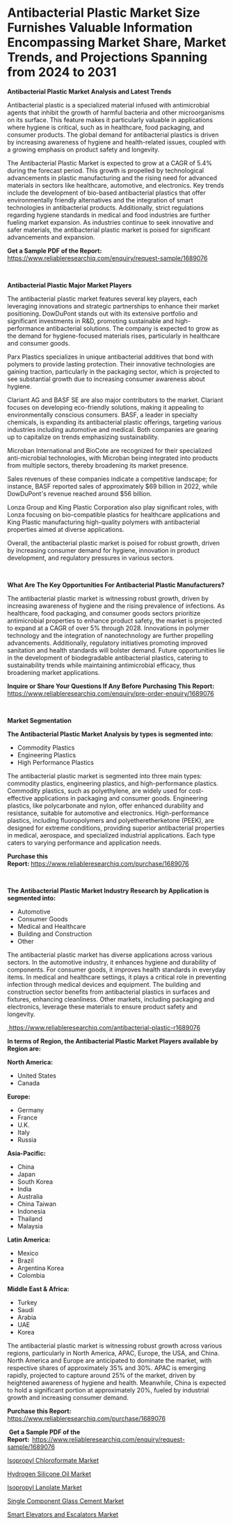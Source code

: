 <p><h1>Antibacterial Plastic Market Size Furnishes Valuable Information Encompassing Market Share, Market Trends, and Projections Spanning from 2024 to 2031</h1></p><p><strong>Antibacterial Plastic Market Analysis and Latest Trends</strong></p>
<p><p>Antibacterial plastic is a specialized material infused with antimicrobial agents that inhibit the growth of harmful bacteria and other microorganisms on its surface. This feature makes it particularly valuable in applications where hygiene is critical, such as in healthcare, food packaging, and consumer products. The global demand for antibacterial plastics is driven by increasing awareness of hygiene and health-related issues, coupled with a growing emphasis on product safety and longevity.</p><p>The Antibacterial Plastic Market is expected to grow at a CAGR of 5.4% during the forecast period. This growth is propelled by technological advancements in plastic manufacturing and the rising need for advanced materials in sectors like healthcare, automotive, and electronics. Key trends include the development of bio-based antibacterial plastics that offer environmentally friendly alternatives and the integration of smart technologies in antibacterial products. Additionally, strict regulations regarding hygiene standards in medical and food industries are further fueling market expansion. As industries continue to seek innovative and safer materials, the antibacterial plastic market is poised for significant advancements and expansion.</p></p>
<p><strong>Get a Sample PDF of the Report:&nbsp;</strong> <a href="https://www.reliableresearchiq.com/enquiry/request-sample/1689076?utm_campaign=1088&utm_medium=2&utm_source=Github&utm_content=ia&utm_term=17102024&utm_id=antibacterial-plastic">https://www.reliableresearchiq.com/enquiry/request-sample/1689076</a></p>
<p>&nbsp;</p>
<p><strong>Antibacterial Plastic Major Market Players</strong></p>
<p><p>The antibacterial plastic market features several key players, each leveraging innovations and strategic partnerships to enhance their market positioning. DowDuPont stands out with its extensive portfolio and significant investments in R&D, promoting sustainable and high-performance antibacterial solutions. The company is expected to grow as the demand for hygiene-focused materials rises, particularly in healthcare and consumer goods.</p><p>Parx Plastics specializes in unique antibacterial additives that bond with polymers to provide lasting protection. Their innovative technologies are gaining traction, particularly in the packaging sector, which is projected to see substantial growth due to increasing consumer awareness about hygiene.</p><p>Clariant AG and BASF SE are also major contributors to the market. Clariant focuses on developing eco-friendly solutions, making it appealing to environmentally conscious consumers. BASF, a leader in specialty chemicals, is expanding its antibacterial plastic offerings, targeting various industries including automotive and medical. Both companies are gearing up to capitalize on trends emphasizing sustainability.</p><p>Microban International and BioCote are recognized for their specialized anti-microbial technologies, with Microban being integrated into products from multiple sectors, thereby broadening its market presence. </p><p>Sales revenues of these companies indicate a competitive landscape; for instance, BASF reported sales of approximately $69 billion in 2022, while DowDuPont's revenue reached around $56 billion. </p><p>Lonza Group and King Plastic Corporation also play significant roles, with Lonza focusing on bio-compatible plastics for healthcare applications and King Plastic manufacturing high-quality polymers with antibacterial properties aimed at diverse applications.</p><p>Overall, the antibacterial plastic market is poised for robust growth, driven by increasing consumer demand for hygiene, innovation in product development, and regulatory pressures in various sectors.</p></p>
<p>&nbsp;</p>
<p><strong>What Are The Key Opportunities For Antibacterial Plastic Manufacturers?</strong></p>
<p><p>The antibacterial plastic market is witnessing robust growth, driven by increasing awareness of hygiene and the rising prevalence of infections. As healthcare, food packaging, and consumer goods sectors prioritize antimicrobial properties to enhance product safety, the market is projected to expand at a CAGR of over 5% through 2028. Innovations in polymer technology and the integration of nanotechnology are further propelling advancements. Additionally, regulatory initiatives promoting improved sanitation and health standards will bolster demand. Future opportunities lie in the development of biodegradable antibacterial plastics, catering to sustainability trends while maintaining antimicrobial efficacy, thus broadening market applications.</p></p>
<p><strong>Inquire or Share Your Questions If Any Before Purchasing This Report:</strong> <a href="https://www.reliableresearchiq.com/enquiry/pre-order-enquiry/1689076?utm_campaign=1088&utm_medium=2&utm_source=Github&utm_content=ia&utm_term=17102024&utm_id=antibacterial-plastic">https://www.reliableresearchiq.com/enquiry/pre-order-enquiry/1689076</a></p>
<p>&nbsp;</p>
<p><strong>Market Segmentation</strong></p>
<p><strong>The Antibacterial Plastic Market Analysis by types is segmented into:</strong></p>
<p><ul><li>Commodity Plastics</li><li>Engineering Plastics</li><li>High Performance Plastics</li></ul></p>
<p><p>The antibacterial plastic market is segmented into three main types: commodity plastics, engineering plastics, and high-performance plastics. Commodity plastics, such as polyethylene, are widely used for cost-effective applications in packaging and consumer goods. Engineering plastics, like polycarbonate and nylon, offer enhanced durability and resistance, suitable for automotive and electronics. High-performance plastics, including fluoropolymers and polyetheretherketone (PEEK), are designed for extreme conditions, providing superior antibacterial properties in medical, aerospace, and specialized industrial applications. Each type caters to varying performance and application needs.</p></p>
<p><strong>Purchase this Report:&nbsp;</strong><a href="https://www.reliableresearchiq.com/purchase/1689076?utm_campaign=1088&utm_medium=2&utm_source=Github&utm_content=ia&utm_term=17102024&utm_id=antibacterial-plastic">https://www.reliableresearchiq.com/purchase/1689076</a></p>
<p>&nbsp;</p>
<p><strong>The Antibacterial Plastic Market Industry Research by Application is segmented into:</strong></p>
<p><ul><li>Automotive</li><li>Consumer Goods</li><li>Medical and Healthcare</li><li>Building and Construction</li><li>Other</li></ul></p>
<p><p>The antibacterial plastic market has diverse applications across various sectors. In the automotive industry, it enhances hygiene and durability of components. For consumer goods, it improves health standards in everyday items. In medical and healthcare settings, it plays a critical role in preventing infection through medical devices and equipment. The building and construction sector benefits from antibacterial plastics in surfaces and fixtures, enhancing cleanliness. Other markets, including packaging and electronics, leverage these materials to ensure product safety and longevity.</p></p>
<p><a href="https://www.reliableresearchiq.com/antibacterial-plastic-r1689076?utm_campaign=1088&utm_medium=2&utm_source=Github&utm_content=ia&utm_term=17102024&utm_id=antibacterial-plastic">&nbsp;https://www.reliableresearchiq.com/antibacterial-plastic-r1689076</a></p>
<p><strong>In terms of Region, the Antibacterial Plastic Market Players available by Region are:</strong></p>
<p>
    <p> <strong> North America: </strong>
        <ul>
            <li>United States</li>
            <li>Canada</li>
        </ul>
        </p> 
    <p> <strong> Europe: </strong>
        <ul>
            <li>Germany</li>
            <li>France</li>
            <li>U.K.</li>
            <li>Italy</li>
            <li>Russia</li>
        </ul>
        </p> 
    <p> <strong> Asia-Pacific: </strong>
        <ul>
            <li>China</li>
            <li>Japan</li>
            <li>South Korea</li>
            <li>India</li>
            <li>Australia</li>
            <li>China Taiwan</li>
            <li>Indonesia</li>
            <li>Thailand</li>
            <li>Malaysia</li>
        </ul>
        </p> 
    <p> <strong> Latin America: </strong>
        <ul>
            <li>Mexico</li>
            <li>Brazil</li>
            <li>Argentina Korea</li>
            <li>Colombia</li>
        </ul>
        </p> 
    <p> <strong> Middle East & Africa: </strong>
        <ul>
            <li>Turkey</li>
            <li>Saudi</li>
            <li>Arabia</li>
            <li>UAE</li>
            <li>Korea</li>
        </ul>
    </p>
    </p>
<p><p>The antibacterial plastic market is witnessing robust growth across various regions, particularly in North America, APAC, Europe, the USA, and China. North America and Europe are anticipated to dominate the market, with respective shares of approximately 35% and 30%. APAC is emerging rapidly, projected to capture around 25% of the market, driven by heightened awareness of hygiene and health. Meanwhile, China is expected to hold a significant portion at approximately 20%, fueled by industrial growth and increasing consumer demand.</p></p>
<p><strong>Purchase this Report: </strong><a href="https://www.reliableresearchiq.com/purchase/1689076?utm_campaign=1088&utm_medium=2&utm_source=Github&utm_content=ia&utm_term=17102024&utm_id=antibacterial-plastic">https://www.reliableresearchiq.com/purchase/1689076</a></p>
<p>&nbsp;<strong>Get a Sample PDF of the Report:&nbsp;&nbsp;</strong><a href="https://www.reliableresearchiq.com/enquiry/request-sample/1689076?utm_campaign=1088&utm_medium=2&utm_source=Github&utm_content=ia&utm_term=17102024&utm_id=antibacterial-plastic">https://www.reliableresearchiq.com/enquiry/request-sample/1689076</a></p>
<p><strong></strong></p>
<p><p><a href="https://www.linkedin.com/pulse/isopropyl-chloroformate-mosaic-piecing-together-global-market-bhdbf?utm_campaign=1088&utm_medium=2&utm_source=Github&utm_content=ia&utm_term=17102024&utm_id=antibacterial-plastic">Isopropyl Chloroformate Market</a></p><p><a href="https://github.com/wanvigsqmunsenr/Market-Research-Report-List-1/blob/main/hydrogen-silicone-oil-market.md?utm_campaign=1088&utm_medium=2&utm_source=Github&utm_content=ia&utm_term=17102024&utm_id=antibacterial-plastic">Hydrogen Silicone Oil Market</a></p><p><a href="https://www.linkedin.com/pulse/isopropyl-lanolate-market-global-regional-analysis-focus-end-w3x0f?utm_campaign=1088&utm_medium=2&utm_source=Github&utm_content=ia&utm_term=17102024&utm_id=antibacterial-plastic">Isopropyl Lanolate Market</a></p><p><a href="https://github.com/alea79alre/Market-Research-Report-List-1/blob/main/single-component-glass-cement-market.md?utm_campaign=1088&utm_medium=2&utm_source=Github&utm_content=ia&utm_term=17102024&utm_id=antibacterial-plastic">Single Component Glass Cement Market</a></p><p><a href="https://issuu.com/reportprime-2/docs/smart-elevators-and-escalators-mark_df2eea85957d40?utm_campaign=1088&utm_medium=2&utm_source=Github&utm_content=ia&utm_term=17102024&utm_id=antibacterial-plastic">Smart Elevators and Escalators Market</a></p></p>